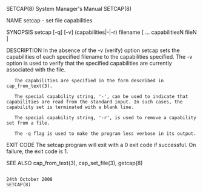 SETCAP(8)                                                                                System Manager's Manual                                                                                SETCAP(8)

NAME
       setcap - set file capabilities

SYNOPSIS
       setcap [-q] [-v] (capabilities|-|-r) filename [ ... capabilitiesN fileN ]

DESCRIPTION
       In  the  absence of the -v (verify) option setcap sets the capabilities of each specified filename to the capabilities specified.  The -v option is used to verify that the specified capabilities
       are currently associated with the file.

       The capabilities are specified in the form described in cap_from_text(3).

       The special capability string, '-', can be used to indicate that capabilities are read from the standard input. In such cases, the capability set is terminated with a blank line.

       The special capability string, '-r', is used to remove a capability set from a file.

       The -q flag is used to make the program less verbose in its output.

EXIT CODE
       The setcap program will exit with a 0 exit code if successful. On failure, the exit code is 1.

SEE ALSO
       cap_from_text(3), cap_set_file(3), getcap(8)

                                                                                            24th October 2008                                                                                   SETCAP(8)
